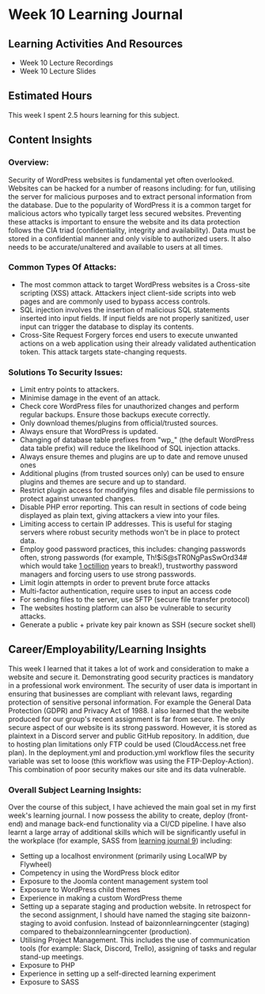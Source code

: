 # Week 10 Learning Journal

## Learning Activities And Resources
- Week 10 Lecture Recordings
- Week 10 Lecture Slides



## Estimated Hours
This week I spent 2.5 hours learning for this subject.


## Content Insights
### Overview:
Security of WordPress websites is fundamental yet often overlooked. Websites can be hacked for a number of reasons including: for fun, utilising the server for malicious purposes and to extract personal information from the database. 
Due to the popularity of WordPress it is a common target for malicious actors who typically target less secured websites. Preventing these attacks is important to ensure the website and its data protection follows the CIA triad (confidentiality, 
integrity and availability). Data must be stored in a confidential manner and only visible to authorized users. It also needs to be accurate/unaltered and available to users at all times.

### Common Types Of Attacks:
- The most common attack to target WordPress websites is a Cross-site scripting (XSS) attack. Attackers inject client-side scripts into web pages and are commonly used to bypass access controls.
- SQL injection involves the insertion of malicious SQL statements inserted into input fields. If input fields are not properly sanitized, user input can trigger the database to display its contents.
- Cross-Site Request Forgery forces end users to execute unwanted actions on a web application using their already validated authentication token. This attack targets state-changing requests.

### Solutions To Security Issues:
- Limit entry points to attackers.
- Minimise damage in the event of an attack.
- Check core WordPress files for unauthorized changes and perform regular backups. Ensure those backups execute correctly.
- Only download themes/plugins from official/trusted sources.
- Always ensure that WordPress is updated.
- Changing of database table prefixes from "wp_" (the default WordPress data table prefix) will reduce the likelihood of SQL injection attacks.
- Always ensure themes and plugins are up to date and remove unused ones
- Additional plugins (from trusted sources only) can be used to ensure plugins and themes are secure and up to standard.
- Restrict plugin access for modifying files and disable file permissions to protect against unwanted changes.
- Disable PHP error reporting. This can result in sections of code being displayed as plain text, giving attackers a view into your files.
- Limiting access to certain IP addresses. This is useful for staging servers where robust security methods won't be in place to protect data.
- Employ good password practices, this includes: changing passwords often, strong passwords (for example, Th!$iS@sTR0NgPasSwOrd34# which would take [1 octillion](https://www.security.org/how-secure-is-my-password/) years to break!), trustworthy password managers and forcing users to use strong passwords.
- Limit login attempts in order to prevent brute force attacks
- Multi-factor authentication, require uses to input an access code
- For sending files to the server, use SFTP (secure file transfer protocol)
- The websites hosting platform can also be vulnerable to security attacks.
- Generate a public + private key pair known as SSH (secure socket shell)



## Career/Employability/Learning Insights
This week I learned that it takes a lot of work and consideration to make a website and secure it. Demonstrating good security practices is mandatory in a professional work environment. The security of user data is important in ensuring that businesses are 
compliant with relevant laws, regarding protection of sensitive personal information. For example the General Data Protection (GDPR) and Privacy Act of 1988. I also learned that the website produced for our group's recent assignment is far from secure. 
The only secure aspect of our website is its strong password. However, it is stored as plaintext in a Discord server and public GitHub repository. In addition, due to hosting plan limitations only FTP could be used (CloudAccess.net free plan). In the deployment.yml and production.yml workflow 
files the security variable was set to loose (this workflow was using the FTP-Deploy-Action). This combination of poor security makes our site and its data vulnerable.



### Overall Subject Learning Insights:
Over the course of this subject, I have achieved the main goal set in my first week's learning journal. I now possess the ability to create, deploy (front-end) and manage back-end functionality via a CI/CD pipeline. I have also learnt a large array of additional skills which will be significantly useful in the workplace (for example, SASS from [learning journal 9](https://github.com/1428-wsx-f1/CP3402-Weekly-Learning-Journals/blob/main/Week-9-Learning-Journal.md)) including:
- Setting up a localhost environment (primarily using LocalWP by Flywheel)
- Competency in using the WordPress block editor
- Exposure to the Joomla content management system tool
- Exposure to WordPress child themes
- Experience in making a custom WordPress theme
- Setting up a separate staging and production website. In retrospect for the second assignment, I should have named the staging site baizonn-staging to avoid confusion. Instead of baizonnlearningcenter (staging) compared to thebaizonnlearningcenter (production).
- Utilising Project Management. This includes the use of communication tools (for example: Slack, Discord, Trello), assigning of tasks and regular stand-up meetings.
- Exposure to PHP
- Experience in setting up a self-directed learning experiment
- Exposure to SASS
